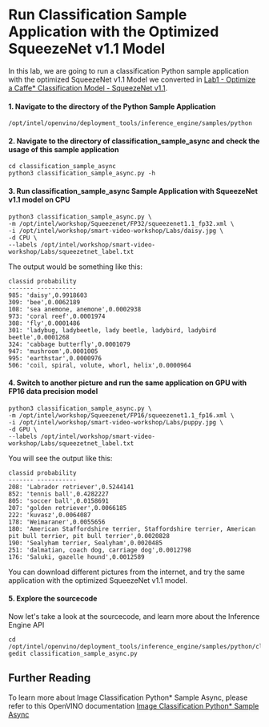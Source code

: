 # Run Classification Sample Application with the Optimized SqueezeNet v1.1 Model 

In this lab, we are going to run a classification Python sample application with the optimized SqueezeNet v1.1 Model we converted in [Lab1 - Optimize a Caffe* Classification Model - SqueezeNet v1.1](./Optimize_Caffe_squeezeNet.md).
 
#### 1. Navigate to the directory of the Python Sample Application 
 	
	/opt/intel/openvino/deployment_tools/inference_engine/samples/python

#### 2. Navigate to the directory of classification_sample_async and check the usage of this sample application

	cd classification_sample_async
	python3 classification_sample_async.py -h

#### 3. Run classification_sample_async Sample Application with SqueezeNet v1.1 model on CPU

	python3 classification_sample_async.py \
	-m /opt/intel/workshop/Squeezenet/FP32/squeezenet1.1_fp32.xml \
	-i /opt/intel/workshop/smart-video-workshop/Labs/daisy.jpg \
	-d CPU \
	--labels /opt/intel/workshop/smart-video-workshop/Labs/squeezetnet_label.txt 

The output would be something like this:

	classid probability
	------- -----------
	985: 'daisy',0.9918603
	309: 'bee',0.0062189
	108: 'sea anemone, anemone',0.0002938
	973: 'coral reef',0.0001974
	308: 'fly',0.0001486
	301: 'ladybug, ladybeetle, lady beetle, ladybird, ladybird beetle',0.0001268
	324: 'cabbage butterfly',0.0001079
	947: 'mushroom',0.0001005
	995: 'earthstar',0.0000976
	506: 'coil, spiral, volute, whorl, helix',0.0000964

#### 4. Switch to another picture and run the same application on GPU with FP16 data precision model

	python3 classification_sample_async.py \
	-m /opt/intel/workshop/Squeezenet/FP16/squeezenet1.1_fp16.xml \
	-i /opt/intel/workshop/smart-video-workshop/Labs/puppy.jpg \
	-d GPU \
	--labels /opt/intel/workshop/smart-video-workshop/Labs/squeezetnet_label.txt 

You will see the output like this:

	classid probability
	------- -----------
	208: 'Labrador retriever',0.5244141
	852: 'tennis ball',0.4282227
	805: 'soccer ball',0.0158691
	207: 'golden retriever',0.0066185
	222: 'kuvasz',0.0064087
	178: 'Weimaraner',0.0055656
	180: 'American Staffordshire terrier, Staffordshire terrier, American pit bull terrier, pit bull terrier',0.0020828
	190: 'Sealyham terrier, Sealyham',0.0020485
	251: 'dalmatian, coach dog, carriage dog',0.0012798
	176: 'Saluki, gazelle hound',0.0012589

You can download different pictures from the internet, and try the same application with the optimized SqueezeNet v1.1 model.

#### 5. Explore the sourcecode
Now let's take a look at the sourcecode, and learn more about the Inference Engine API

	cd /opt/intel/openvino/deployment_tools/inference_engine/samples/python/classification_sample_async
	gedit classification_sample_async.py


## Further Reading
To learn more about Image Classification Python* Sample Async, please refer to this OpenVINO documentation [Image Classification Python* Sample Async](https://docs.openvinotoolkit.org/latest/openvino_inference_engine_ie_bridges_python_sample_classification_sample_async_README.html)
